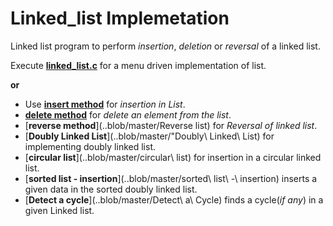 # Linked_list Implemetation
Linked list program to perform _insertion_, _deletion_ or _reversal_ of a linked list.

Execute [__linked_list.c__](..blob/master/linked_list.c) for a menu driven implementation of list.

__or__

* Use [__insert method__](..blob/master/Insert) for _insertion in List_.
* [__delete method__](..blob/master/Delete) for _delete an element from the list_.
* [__reverse method__](..blob/master/Reverse list) for _Reversal of linked list_.
* [__Doubly Linked List__](..blob/master/"Doubly\ Linked\ List) for implementing doubly linked list.
* [__circular list__](..blob/master/circular\ list) for insertion in a circular linked list.
* [__sorted list - insertion__](..blob/master/sorted\ list\ -\ insertion) inserts a given data in the sorted doubly linked list.
* [__Detect a cycle__](..blob/master/Detect\ a\ Cycle) finds a cycle(_if any_) in a given Linked list.

